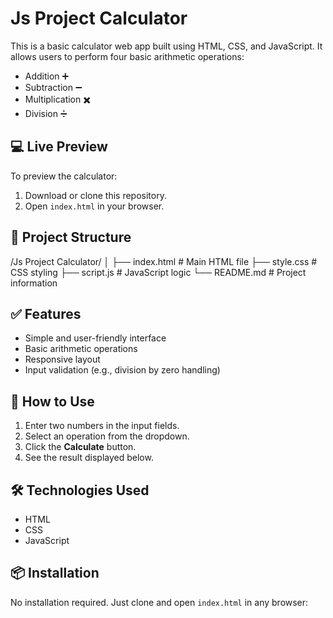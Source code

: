 # Js Project Calculator

This is a basic calculator web app built using HTML, CSS, and JavaScript. It allows users to perform four basic arithmetic operations:

- Addition ➕  
- Subtraction ➖  
- Multiplication ✖️  
- Division ➗

## 💻 Live Preview

To preview the calculator:
1. Download or clone this repository.
2. Open `index.html` in your browser.

## 📁 Project Structure

/Js Project Calculator/
│
├── index.html # Main HTML file
├── style.css # CSS styling
├── script.js # JavaScript logic
└── README.md # Project information


## ✅ Features

- Simple and user-friendly interface
- Basic arithmetic operations
- Responsive layout
- Input validation (e.g., division by zero handling)

## 🚀 How to Use

1. Enter two numbers in the input fields.
2. Select an operation from the dropdown.
3. Click the **Calculate** button.
4. See the result displayed below.

## 🛠 Technologies Used

- HTML
- CSS
- JavaScript

## 📦 Installation

No installation required. Just clone and open `index.html` in any browser:



